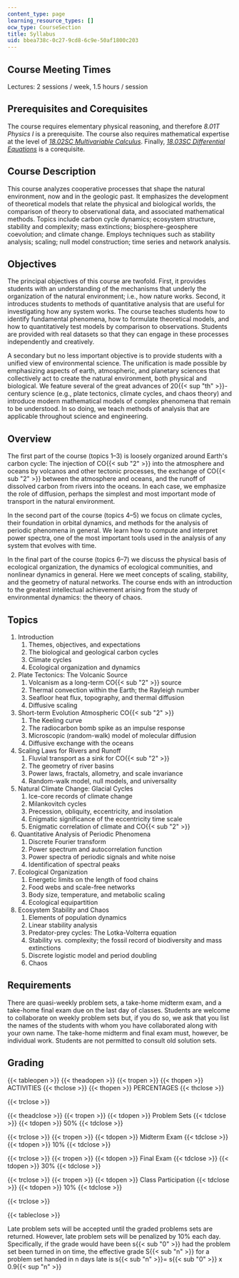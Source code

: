 ```yaml
---
content_type: page
learning_resource_types: []
ocw_type: CourseSection
title: Syllabus
uid: bbea738c-0c27-9cd8-6c9e-50af1800c203
---
```


Course Meeting Times
--------------------

Lectures: 2 sessions / week, 1.5 hours / session

Prerequisites and Corequisites
------------------------------

The course requires elementary physical reasoning, and therefore _8.01T Physics I_ is a prerequisite. The course also requires mathematical expertise at the level of [_18.02SC Multivariable Calculus_](/courses/18-02sc-multivariable-calculus-fall-2010/). Finally, [_18.03SC Differential Equations_](/courses/18-03sc-differential-equations-fall-2011/) is a corequisite.

Course Description
------------------

This course analyzes cooperative processes that shape the natural environment, now and in the geologic past. It emphasizes the development of theoretical models that relate the physical and biological worlds, the comparison of theory to observational data, and associated mathematical methods. Topics include carbon cycle dynamics; ecosystem structure, stability and complexity; mass extinctions; biosphere-geosphere coevolution; and climate change. Employs techniques such as stability analysis; scaling; null model construction; time series and network analysis.

Objectives
----------

The principal objectives of this course are twofold. First, it provides students with an understanding of the mechanisms that underly the organization of the natural environment; i.e., how nature works. Second, it introduces students to methods of quantitative analysis that are useful for investigating how any system works. The course teaches students how to identify fundamental phenomena, how to formulate theoretical models, and how to quantitatively test models by comparison to observations. Students are provided with real datasets so that they can engage in these processes independently and creatively.

A secondary but no less important objective is to provide students with a unified view of environmental science. The unification is made possible by emphasizing aspects of earth, atmospheric, and planetary sciences that collectively act to create the natural environment, both physical and biological. We feature several of the great advances of 20{{< sup "th" >}}\-century science (e.g., plate tectonics, climate cycles, and chaos theory) and introduce modern mathematical models of complex phenomena that remain to be understood. In so doing, we teach methods of analysis that are applicable throughout science and engineering.

Overview
--------

The first part of the course (topics 1–3) is loosely organized around Earth's carbon cycle: The injection of CO{{< sub "2" >}} into the atmosphere and oceans by volcanos and other tectonic processes, the exchange of CO{{< sub "2" >}} between the atmosphere and oceans, and the runoff of dissolved carbon from rivers into the oceans. In each case, we emphasize the role of diffusion, perhaps the simplest and most important mode of transport in the natural environment.

In the second part of the course (topics 4–5) we focus on climate cycles, their foundation in orbital dynamics, and methods for the analysis of periodic phenomena in general. We learn how to compute and interpret power spectra, one of the most important tools used in the analysis of any system that evolves with time.

In the final part of the course (topics 6–7) we discuss the physical basis of ecological organization, the dynamics of ecological communities, and nonlinear dynamics in general. Here we meet concepts of scaling, stability, and the geometry of natural networks. The course ends with an introduction to the greatest intellectual achievement arising from the study of environmental dynamics: the theory of chaos.

Topics
------

1.  Introduction
    1.  Themes, objectives, and expectations
    2.  The biological and geological carbon cycles
    3.  Climate cycles
    4.  Ecological organization and dynamics
2.  Plate Tectonics: The Volcanic Source
    1.  Volcanism as a long-term CO{{< sub "2" >}} source
    2.  Thermal convection within the Earth; the Rayleigh number
    3.  Seafloor heat flux, topography, and thermal diffusion
    4.  Diffusive scaling
3.  Short-term Evolution Atmospheric CO{{< sub "2" >}}
    1.  The Keeling curve
    2.  The radiocarbon bomb spike as an impulse response
    3.  Microscopic (random-walk) model of molecular diffusion
    4.  Diffusive exchange with the oceans
4.  Scaling Laws for Rivers and Runoff
    1.  Fluvial transport as a sink for CO{{< sub "2" >}}
    2.  The geometry of river basins
    3.  Power laws, fractals, allometry, and scale invariance
    4.  Random-walk model, null models, and universality
5.  Natural Climate Change: Glacial Cycles
    1.  Ice-core records of climate change
    2.  Milankovitch cycles
    3.  Precession, obliquity, eccentricity, and insolation
    4.  Enigmatic significance of the eccentricity time scale
    5.  Enigmatic correlation of climate and CO{{< sub "2" >}}
6.  Quantitative Analysis of Periodic Phenomena
    1.  Discrete Fourier transform
    2.  Power spectrum and autocorrelation function
    3.  Power spectra of periodic signals and white noise
    4.  Identification of spectral peaks
7.  Ecological Organization
    1.  Energetic limits on the length of food chains
    2.  Food webs and scale-free networks
    3.  Body size, temperature, and metabolic scaling
    4.  Ecological equipartition
8.  Ecosystem Stability and Chaos
    1.  Elements of population dynamics
    2.  Linear stability analysis
    3.  Predator-prey cycles: The Lotka-Volterra equation
    4.  Stability vs. complexity; the fossil record of biodiversity and mass extinctions
    5.  Discrete logistic model and period doubling
    6.  Chaos

Requirements
------------

There are quasi-weekly problem sets, a take-home midterm exam, and a take-home final exam due on the last day of classes. Students are welcome to collaborate on weekly problem sets but, if you do so, we ask that you list the names of the students with whom you have collaborated along with your own name. The take-home midterm and final exam must, however, be individual work. Students are not permitted to consult old solution sets.

Grading
-------

{{< tableopen >}}
{{< theadopen >}}
{{< tropen >}}
{{< thopen >}}
ACTIVITIES
{{< thclose >}}
{{< thopen >}}
PERCENTAGES
{{< thclose >}}

{{< trclose >}}

{{< theadclose >}}
{{< tropen >}}
{{< tdopen >}}
Problem Sets
{{< tdclose >}}
{{< tdopen >}}
50%
{{< tdclose >}}

{{< trclose >}}
{{< tropen >}}
{{< tdopen >}}
Midterm Exam
{{< tdclose >}}
{{< tdopen >}}
10%
{{< tdclose >}}

{{< trclose >}}
{{< tropen >}}
{{< tdopen >}}
Final Exam
{{< tdclose >}}
{{< tdopen >}}
30%
{{< tdclose >}}

{{< trclose >}}
{{< tropen >}}
{{< tdopen >}}
Class Participation
{{< tdclose >}}
{{< tdopen >}}
10%
{{< tdclose >}}

{{< trclose >}}

{{< tableclose >}}

Late problem sets will be accepted until the graded problems sets are returned. However, late problem sets will be penalized by 10% each day. Specifically, if the grade would have been s{{< sub "0" >}} had the problem set been turned in on time, the effective grade S{{< sub "n" >}} for a problem set handed in n days late is s{{< sub "n" >}}\= s{{< sub "0" >}} x 0.9{{< sup "n" >}}